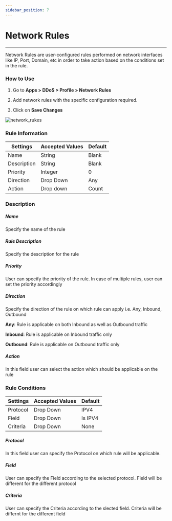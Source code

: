 ```yaml
---
sidebar_position: 7
---
```


# Network Rules

---

Network Rules are user-configured rules performed on network interfaces like IP, Port, Domain, etc in order to take action based on the conditions set in the rule.

### How to Use

1. Go to **Apps > DDoS > Profile > Network Rules**

2. Add network rules with the specific configuration required.

3. Click on **Save Changes**

![network_rukes](/img/ddos/v7/docs/22.png)

### Rule Information

| Settings    | Accepted Values  | Default |
|-------------|------------------|---------|
| Name        | String           | Blank   |
| Description | String           | Blank   |
| Priority    | Integer          | 0       |
| Direction   | Drop Down        | Any     |
| Action      | Drop down        | Count   |

### Description

##### **Name**

Specify the name of the rule

##### **Rule Description**

Specify the description for the rule

##### **Priority**

User can specify the priority of the rule. In case of multiple rules, user can set the priority accordingly

##### **Direction**

Specify the direction of the rule on which rule can apply i.e. Any, Inbound, Outbound

**Any**: Rule is applicable on both Inbound as well as Outbound traffic

**Inbound**: Rule is applicable on Inbound traffic only

**Outbound**: Rule is applicable on Outbound traffic only

##### **Action**

In this field user can select the action which should be applicable on the rule

### Rule Conditions

| Settings    | Accepted Values  | Default |
|-------------|------------------|---------|
| Protocol    | Drop Down        | IPV4    |
| Field       | Drop Down        | Is IPV4 |
| Criteria    | Drop Down        | None    |

##### **Protocol**

In this field user can specify the Protocol on which rule will be applicable.

##### **Field**

User can specify the Field according to the selected protocol. Field will be different for the different protocol

##### **Criteria**

User can specify the Criteria according to the slected field. Criteria will be differnt for the different field